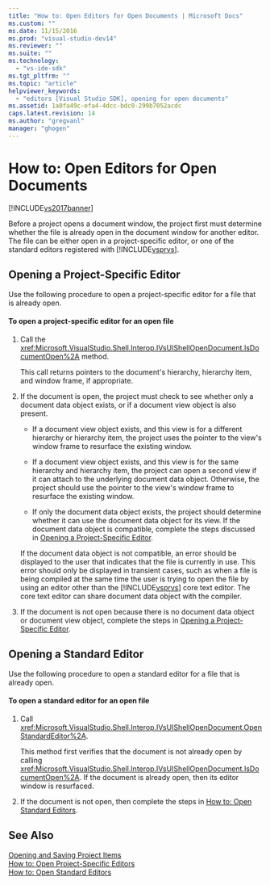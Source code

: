 ```yaml
---
title: "How to: Open Editors for Open Documents | Microsoft Docs"
ms.custom: ""
ms.date: 11/15/2016
ms.prod: "visual-studio-dev14"
ms.reviewer: ""
ms.suite: ""
ms.technology: 
  - "vs-ide-sdk"
ms.tgt_pltfrm: ""
ms.topic: "article"
helpviewer_keywords: 
  - "editors [Visual Studio SDK], opening for open documents"
ms.assetid: 1a0fa49c-efa4-4dcc-bdc0-299b7052acdc
caps.latest.revision: 14
ms.author: "gregvanl"
manager: "ghogen"
---
```

# How to: Open Editors for Open Documents
[!INCLUDE[vs2017banner](../includes/vs2017banner.md)]

Before a project opens a document window, the project first must determine whether the file is already open in the document window for another editor. The file can be either open in a project-specific editor, or one of the standard editors registered with [!INCLUDE[vsprvs](../includes/vsprvs-md.md)].  
  
## Opening a Project-Specific Editor  
 Use the following procedure to open a project-specific editor for a file that is already open.  
  
#### To open a project-specific editor for an open file  
  
1.  Call the <xref:Microsoft.VisualStudio.Shell.Interop.IVsUIShellOpenDocument.IsDocumentOpen%2A> method.  
  
     This call returns pointers to the document's hierarchy, hierarchy item, and window frame, if appropriate.  
  
2.  If the document is open, the project must check to see whether only a document data object exists, or if a document view object is also present.  
  
    -   If a document view object exists, and this view is for a different hierarchy or hierarchy item, the project uses the pointer to the view's window frame to resurface the existing window.  
  
    -   If a document view object exists, and this view is for the same hierarchy and hierarchy item, the project can open a second view if it can attach to the underlying document data object. Otherwise, the project should use the pointer to the view's window frame to resurface the existing window.  
  
    -   If only the document data object exists, the project should determine whether it can use the document data object for its view. If the document data object is compatible, complete the steps discussed in [Opening a Project-Specific Editor](../extensibility/how-to-open-project-specific-editors.md).  
  
     If the document data object is not compatible, an error should be displayed to the user that indicates that the file is currently in use. This error should only be displayed in transient cases, such as when a file is being compiled at the same time the user is trying to open the file by using an editor other than the [!INCLUDE[vsprvs](../includes/vsprvs-md.md)] core text editor. The core text editor can share document data object with the compiler.  
  
3.  If the document is not open because there is no document data object or document view object, complete the steps in [Opening a Project-Specific Editor](../extensibility/how-to-open-project-specific-editors.md).  
  
## Opening a Standard Editor  
 Use the following procedure to open a standard editor for a file that is already open.  
  
#### To open a standard editor for an open file  
  
1.  Call <xref:Microsoft.VisualStudio.Shell.Interop.IVsUIShellOpenDocument.OpenStandardEditor%2A>.  
  
     This method first verifies that the document is not already open by calling <xref:Microsoft.VisualStudio.Shell.Interop.IVsUIShellOpenDocument.IsDocumentOpen%2A>. If the document is already open, then its editor window is resurfaced.  
  
2.  If the document is not open, then complete the steps in [How to: Open Standard Editors](../extensibility/how-to-open-standard-editors.md).  
  
## See Also  
 [Opening and Saving Project Items](../extensibility/internals/opening-and-saving-project-items.md)   
 [How to: Open Project-Specific Editors](../extensibility/how-to-open-project-specific-editors.md)   
 [How to: Open Standard Editors](../extensibility/how-to-open-standard-editors.md)

